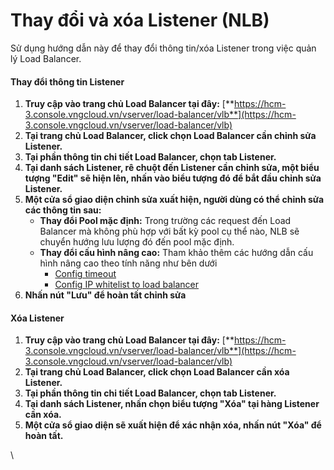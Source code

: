 # Thay đổi và xóa Listener (NLB)

Sử dụng hướng dẫn này để thay đổi thông tin/xóa Listener trong việc quản lý Load Balancer.

#### Thay đổi thông tin Listener <a href="#update-and-deletelistener-nlb-thaydoithongtinlistener" id="update-and-deletelistener-nlb-thaydoithongtinlistener"></a>

1. **Truy cập vào trang chủ Load Balancer tại đây:** [**https://hcm-3.console.vngcloud.vn/vserver/load-balancer/vlb**](https://hcm-3.console.vngcloud.vn/vserver/load-balancer/vlb)
2. **Tại trang chủ Load Balancer, click chọn Load Balancer cần chỉnh sửa Listener.**
3. **Tại phần thông tin chi tiết Load Balancer, chọn tab Listener.**
4. **Tại danh sách Listener, rê chuột đến Listener cần chỉnh sửa, một biểu tượng "Edit" sẽ hiện lên, nhấn vào biểu tượng đó để bắt đầu chỉnh sửa Listener.**
5. **Một cửa sổ giao diện chỉnh sửa xuất hiện, người dùng có thể chỉnh sửa các thông tin sau:**
   * **Thay đổi Pool mặc định:** Trong trường các request đến Load Balancer mà không phù hợp với bất kỳ pool cụ thể nào, NLB sẽ chuyển hướng lưu lượng đó đến pool mặc định.
   * **Thay đổi cấu hình nâng cao:** Tham khảo thêm các hướng dẫn cấu hình nâng cao theo tính năng như bên dưới
     * [Config timeout](https://docs.vngcloud.vn/display/vServer/Config+timeout)
     * [Config IP whitelist to load balancer](https://docs.vngcloud.vn/display/vServer/Config+IP+whitelist+to+load+balancer)
6. **Nhấn nút "Lưu" để hoàn tất chỉnh sửa**

#### Xóa Listener <a href="#update-and-deletelistener-nlb-xoalistener" id="update-and-deletelistener-nlb-xoalistener"></a>

1. **Truy cập vào trang chủ Load Balancer tại đây:** [**https://hcm-3.console.vngcloud.vn/vserver/load-balancer/vlb**](https://hcm-3.console.vngcloud.vn/vserver/load-balancer/vlb)
2. **Tại trang chủ Load Balancer, click chọn Load Balancer cần xóa Listener.**
3. **Tại phần thông tin chi tiết Load Balancer, chọn tab Listener.**
4. **Tại danh sách Listener, nhấn chọn biểu tượng "Xóa" tại hàng Listener cần xóa.**
5. **Một cửa sổ giao diện sẽ xuất hiện để xác nhận xóa, nhấn nút "Xóa" để hoàn tất.**

\
